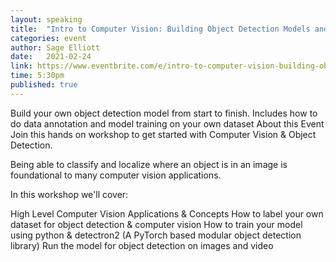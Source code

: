 ```yaml
---
layout: speaking
title:  "Intro to Computer Vision: Building Object Detection Models and Datasets"
categories: event
author: Sage Elliott
date:   2021-02-24
link: https://www.eventbrite.com/e/intro-to-computer-vision-building-object-detection-models-and-datasets-tickets-141065471623?aff=SageSocial
time: 5:30pm
published: true
---
```


Build your own object detection model from start to finish. Includes how to do data annotation and model training on your own dataset
About this Event
Join this hands on workshop to get started with Computer Vision & Object Detection.

Being able to classify and localize where an object is in an image is foundational to many computer vision applications.

In this workshop we'll cover:

High Level Computer Vision Applications & Concepts
How to label your own dataset for object detection & computer vision
How to train your model using python & detectron2 (A PyTorch based modular object detection library)
Run the model for object detection on images and video